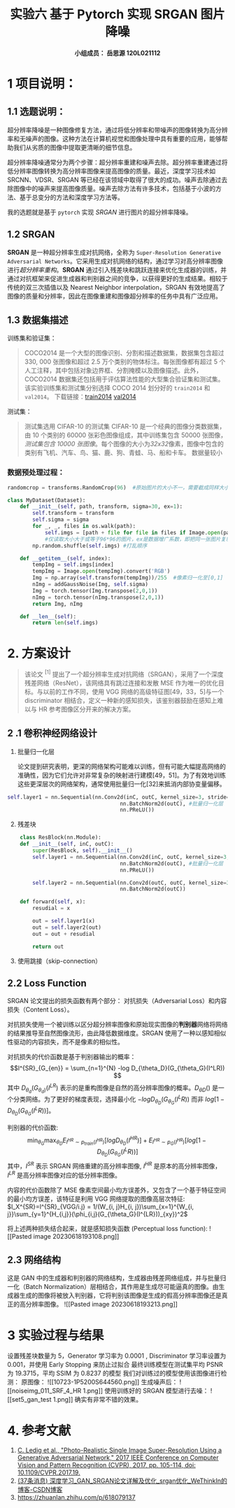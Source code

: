 # <center>实验六      基于 Pytorch 实现 SRGAN 图片降噪</center>
#### <center>小组成员： 岳思源    **120L021112**     </center>



# 1 项目说明：
## 1.1 选题说明：
超分辨率降噪是一种图像修复方法，通过将低分辨率和带噪声的图像转换为高分辨率和无噪声的图像。这种方法在计算机视觉和图像处理中具有重要的应用，能够帮助我们从劣质的图像中提取更清晰的细节信息。

超分辨率降噪通常分为两个步骤：超分辨率重建和噪声去除。超分辨率重建通过将低分辨率图像转换为高分辨率图像来提高图像的质量。最近，深度学习技术如 SRCNN、VDSR、SRGAN 等已经在该领域中取得了很大的成功。噪声去除通过去除图像中的噪声来提高图像质量。噪声去除方法有许多技术，包括基于小波的方法、基于总变分的方法和深度学习方法等。

我的选题就是基于 `pytorch` 实现 *SRGAN* 进行图片的超分辨率降噪。
## 1.2 SRGAN
**SRGAN** 是一种超分辨率生成对抗网络，全称为 `Super-Resolution Generative Adversarial Networks`。它采用生成对抗网络的结构，通过学习对高分辨率图像进行*超分辨率重构*。**SRGAN** 通过引入残差块和跳跃连接来优化生成器的训练，并通过对抗框架来促进生成器和判别器之间的竞争，以获得更好的生成结果。相较于传统的双三次插值以及 Nearest Neighbor interpolation，SRGAN 有效地提高了图像的质量和分辨率，因此在图像重建和图像超分辨率的任务中具有广泛应用。
## 1.3 数据集描述
训练集和验证集：
>COCO2014 是一个大型的图像识别、分割和描述数据集，数据集包含超过 330, 000 张图像和超过 2.5 万个类别的物体标注。每张图像都有超过 5 个人工注释，其中包括对象边界框、分割掩模以及图像描述。此外，COCO2014 数据集还包括用于评估算法性能的大型集合验证集和测试集。
>该实验训练集和测试集分别选择 COCO 2014 划分好的 `train2014` 和 `val2014`。
>下载链接：[train2014](http://images.cocodataset.org/zips/train2014.zip) [val2014](http://images.cocodataset.org/zips/val2014.zip)

测试集：
>测试集选用 CIFAR-10 的测试集
>CIFAR-10 是一个经典的图像分类数据集，由 10 个类别的 60000 张彩色图像组成，其中训练集包含 50000 张图像，*测试集包含 10000 张图像*。每个图像的大小为*32x32*像素，图像中包含的类别有飞机、汽车、鸟、猫、鹿、狗、青蛙、马、船和卡车。
>数据量较小


### 数据预处理过程：
```python
randomcrop = transforms.RandomCrop(96)  #原始图片的大小不一，需要截成同样大小，这里用的是随机裁剪，也可以用其他裁剪方式

class MyDataset(Dataset):
    def __init__(self, path, transform, sigma=30, ex=1):
        self.transform = transform 
        self.sigma = sigma
        for _, _, files in os.walk(path):
            self.imgs = [path + file for file in files if Image.open(path + file).size >= (96,96)] * ex
            #仅读取大小大于或等于96*96的图片，ex是数据增广系数，即把同一张图片复制多份以达到扩充数据量的目的
        np.random.shuffle(self.imgs) #打乱顺序

    def __getitem__(self, index):
        tempImg = self.imgs[index]
        tempImg = Image.open(tempImg).convert('RGB')
        Img = np.array(self.transform(tempImg))/255  #像素归一化至[0,1]
        nImg = addGaussNoise(Img, self.sigma) 
        Img = torch.tensor(Img.transpose(2,0,1))
        nImg = torch.tensor(nImg.transpose(2,0,1))
        return Img, nImg

    def __len__(self):
        return len(self.imgs)
```

# 2. 方案设计
>该论文 $^{[1]}$ 提出了一个超分辨率生成对抗网络（SRGAN），采用了一个深度残差网络（ResNet），该网络具有跳过连接和发散 MSE 作为唯一的优化目标。与以前的工作不同，使用 VGG 网络的高级特征图[49，33，5]与一个 discriminator 相结合，定义一种新的感知损失，该鉴别器鼓励在感知上难以与 HR 参考图像区分开来的解决方案。

## 2 .1 卷积神经网络设计
1. 批量归一化层
	
	论文提到研究表明，更深的网络架构可能难以训练，但有可能大幅提高网络的准确性，因为它们允许对非常复杂的映射进行建模[49，51]。为了有效地训练这些更深层次的网络架构，通常使用批量归一化[32]来抵消内部协变量偏移。
```python
self.layer1 = nn.Sequential(nn.Conv2d(inC, outC, kernel_size=3, stride=1, padding=1, bias=False), 
                                    nn.BatchNorm2d(outC), #批量归一化层
                                    nn.PReLU())

```
2. 残差块
```python
	class ResBlock(nn.Module):
    def __init__(self, inC, outC):
        super(ResBlock, self).__init__()
        self.layer1 = nn.Sequential(nn.Conv2d(inC, outC, kernel_size=3, stride=1, padding=1, bias=False), 
                                    nn.BatchNorm2d(outC), #批量归一化层
                                    nn.PReLU())

        self.layer2 = nn.Sequential(nn.Conv2d(outC, outC, kernel_size=3, stride=1, padding=1, bias=False), 
                                    nn.BatchNorm2d(outC))

    def forward(self, x):
        resudial = x

        out = self.layer1(x)
        out = self.layer2(out)
        out = out + resudial

        return out
```

3. 使用跳接（skip-connection）

## 2.2 Loss Function

SRGAN 论文提出的损失函数有两个部分： 对抗损失（Adversarial Loss）和内容损失（Content Loss）。

对抗损失使用一个被训练以区分超分辨率图像和原始现实图像的**判别器**网络将网络的结果推导至自然图像流形，由此降低数据维度。SRGAN 使用了一种以感知相似性驱动的内容损失，而不是像素的相似性。

对抗损失的代价函数是基于判别器输出的概率：
 $$l^{SR}_{G_{en}} = \sum_{n=1}^{N} -log D_{\theta_D}(G_{\theta_G}(I^LR)) $$
其中 $D_{\theta_d}(G_{\theta_d)}(I^{LR})$ 表示的是重构图像是自然的高分辨率图像的概率。$D_{\theta D}()$ 是一个分类网络。为了更好的梯度表现，选择最小化 $-logD_{\theta_D}(G_{\theta_G}(I^LR))$ 而非 $log[1-D_{\theta_D}(G_{\theta_G}(I^LR))]$。

判别器的代价函数:
$$\min_{\theta_G}\max_{\theta_D} E_{I^{HR}\sim p_{train}(I^{HR})}[log D_{\theta_D}(I^{HR})]+E_{I^{HR}\sim p_{G}(I^{HR})}[log[1-D_{\theta_D}(G_{\theta_G}(I^LR))]$$
 其中，$I^{SR}$ 表示 SRGAN 网络重建的高分辨率图像, $I^{HR}$ 是原本的高分辨率图像，$I^{LR}$  是高分辨率图像对应的低分辨率图像。

内容的代价函数除了 MSE 像素空间最小均方误差外，又包含了一个基于特征空间的最小均方误差，该特征是利用 VGG 网络提取的图像高层次特征:
$l_X^{SR}=l^{SR}_{VGG/i.j} = 1/(W_{i, j}H_{i, j})\sum_{x=1}^{W_{i, j}}\sum_{y=1}^{H_{i,j}}(\phi_{i,j}(G_{\theta_G}(I^{LR}))_{xy})^2$

将上述两种损失结合起来，就是感知损失函数 (Perceptual loss function):
![[Pasted image 20230618193108.png]]

## 2.3 网络结构
这是 GAN 中的生成器和判别器的网络结构，生成器由残差网络组成，并与批量归一化（Batch Normalization）层相结合，其作用是生成尽可能逼真的图像。由生成器生成的图像将被放入判别器，它将判别该图像是生成的假高分辨率图像还是真正的高分辨率图像。
![[Pasted image 20230618193213.png]]

# 3 实验过程与结果
设置残差块数量为 5，Generator 学习率为 0.0001 , Discriminator 学习率设置为 0.001，并使用 Early Stopping 来防止过拟合
最终训练模型在测试集平均 PSNR 为 19.3715，平均 SSIM 为 0.8237 的模型
我们对训练过的模型使用该图像进行检测：
原图像：
![[10723-1P5200S644560.png]]
生成噪声后：
![[noiseimg_011_SRF_4_HR 1.png]]
使用训练好的 SRGAN 模型进行去噪：
![[set5_gan_test 1.png]]
确实有非常不错的效果。
# 4. 参考文献
1. [C. Ledig et al., "Photo-Realistic Single Image Super-Resolution Using a Generative Adversarial Network," 2017 IEEE Conference on Computer Vision and Pattern Recognition (CVPR), 2017, pp. 105-114, doi: 10.1109/CVPR.2017.19.](https://arxiv.org/pdf/1609.04802.pdf)
2. [(37条消息) 深度学习_GAN_SRGAN论文详解及优化_srgan优化_WeThinkIn的博客-CSDN博客](https://blog.csdn.net/Rocky6688/article/details/104369905)
3. https://zhuanlan.zhihu.com/p/618079137 
